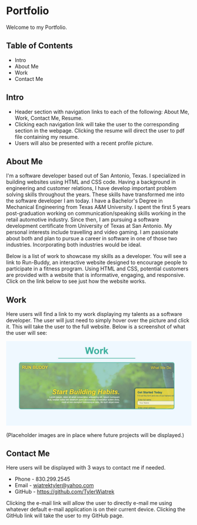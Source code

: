 # Portfolio

Welcome to my Portfolio.

## Table of Contents

* Intro
* About Me
* Work
* Contact Me

## Intro

* Header section with navigation links to each of the following: About Me, Work, Contact Me, Resume.
* Clicking each navigation link will take the user to the corresponding section in the webpage. Clicking the resume will direct the user to pdf file containing my resume.
* Users will also be presented with a recent profile picture.

## About Me

I'm a software developer based out of San Antonio, Texas. I specialized in building websites using HTML and CSS code. Having a background in engineering and customer relations, I have develop important problem solving skills throughout the years. These skills have transformed me into the software developer I am today. I have a Bachelor's Degree in Mechanical Engineering from Texas A&M University. I spent the first 5 years post-graduation working on communication/speaking skills working in the retail automotive industry. Since then, I am pursuing a software development certificate from University of Texas at San Antonio. My personal interests include travelling and video gaming. I am passionate about both and plan to pursue a career in software in one of those two industries. Incorporating both industries would be ideal.

Below is a list of work to showcase my skills as a developer. You will see a link to Run-Buddy, an interactive website designed to encourage people to participate in a fitness program. Using HTML and CSS, potential customers are provided with a website that is informative, engaging, and responsive. Click on the link below to see just how the website works.

## Work

Here users will find a link to my work displaying my talents as a software developer. The user will just need to simply hover over the picture and click it. This will take the user to the full website. Below is a screenshot of what the user will see:

![Screenshot of Run-Buddy Website](./assets/images/readme-runbuddy.JPG "Run-Buddy")

(Placeholder images are in place where future projects will be displayed.)


## Contact Me

Here users will be displayed with 3 ways to contact me if needed.
* Phone - 830.299.2545
* Email - wiatrektyler@yahoo.com
* GitHub - https://github.com/TylerWiatrek

Clicking the e-mail link will allow the user to directly e-mail me using whatever default e-mail application is on their current device. Clicking the GitHub link will take the user to my GitHub page.



